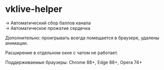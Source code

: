 # vklive-helper
-> Автоматический сбор баллов канала  
-> Автоматическое прожатие сердечка  
  
Дополнительно: проигрывать всегда помещается в браузере, удалены анимации.  

Расширение в отдельном окне с чатом не работает.  

Поддерживаемые браузеры: Chrome 88+, Edge 88+, Opera 74+
